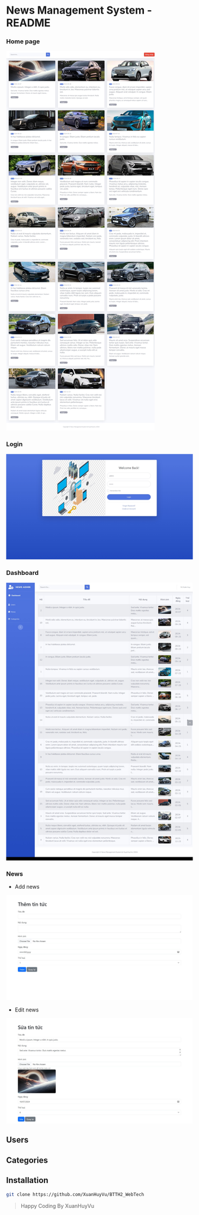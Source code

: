 # News Management System - README

### Home page

<img src="/public/assets/images/homepage.png" alt="Home page" />

### Login

<img src="/public/assets/images/login_view.png" alt="Login" />

### Dashboard

<img src="/public/assets/images/dashboard.png" alt="Dashboard" />

### News
- Add news
<img src="/public/assets/images/add_news.png" alt="Add News" />

- Edit news
<img src="/public/assets/images/edit_news.png" alt="Edit News" />


## Users


## Categories

## Installation
```bash
git clone https://github.com/XuanHuyVu/BTTH2_WebTech
```
> Happy Coding By XuanHuyVu
